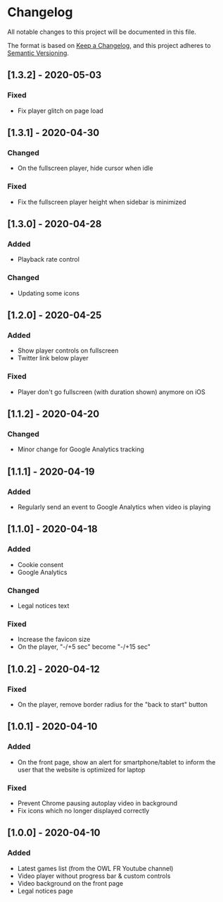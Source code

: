 # Changelog

All notable changes to this project will be documented in this file.

The format is based on [Keep a Changelog](https://keepachangelog.com/en/1.0.0/),
and this project adheres to [Semantic Versioning](https://semver.org/spec/v2.0.0.html).

## [1.3.2] - 2020-05-03

### Fixed

- Fix player glitch on page load

## [1.3.1] - 2020-04-30

### Changed

- On the fullscreen player, hide cursor when idle

### Fixed

- Fix the fullscreen player height when sidebar is minimized

## [1.3.0] - 2020-04-28

### Added

-  Playback rate control

### Changed

- Updating some icons

## [1.2.0] - 2020-04-25

### Added

- Show player controls on fullscreen
- Twitter link below player

### Fixed

- Player don't go fullscreen (with duration shown) anymore on iOS

## [1.1.2] - 2020-04-20

### Changed

- Minor change for Google Analytics tracking

## [1.1.1] - 2020-04-19

### Added

- Regularly send an event to Google Analytics when video is playing

## [1.1.0] - 2020-04-18

### Added

- Cookie consent
- Google Analytics

### Changed

- Legal notices text

### Fixed

- Increase the favicon size
- On the player, "-/+5 sec" become "-/+15 sec"

## [1.0.2] - 2020-04-12

### Fixed

- On the player, remove border radius for the "back to start" button

## [1.0.1] - 2020-04-10

### Added

- On the front page, show an alert for smartphone/tablet to inform the user that the website is optimized for laptop

### Fixed

- Prevent Chrome pausing autoplay video in background
- Fix icons which no longer displayed correctly

## [1.0.0] - 2020-04-10

### Added

- Latest games list (from the OWL FR Youtube channel)
- Video player without progress bar & custom controls
- Video background on the front page
- Legal notices page

